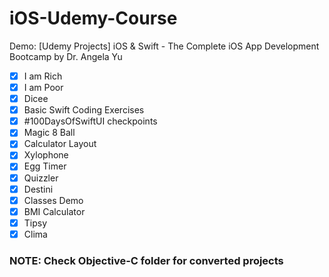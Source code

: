 # iOS-Udemy-Course
Demo: [Udemy Projects] iOS &amp; Swift - The Complete iOS App Development Bootcamp by Dr. Angela Yu

- [x] I am Rich
- [x] I am Poor
- [x] Dicee
- [x] Basic Swift Coding Exercises
- [x] #100DaysOfSwiftUI checkpoints
- [x] Magic 8 Ball
- [x] Calculator Layout
- [x] Xylophone
- [x] Egg Timer
- [x] Quizzler
- [x] Destini
- [x] Classes Demo
- [x] BMI Calculator 
- [x] Tipsy
- [x] Clima

### NOTE: Check Objective-C folder for converted projects